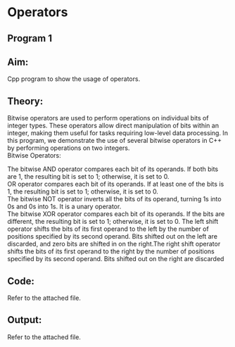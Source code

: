 # Operators
## Program 1
## Aim:
Cpp program to show the usage of operators.
## Theory:
Bitwise operators are used to perform operations on individual bits of integer types. These operators allow direct manipulation of bits within an integer, making them useful for tasks requiring low-level data processing. In this program, we demonstrate the use of several bitwise operators in C++ by performing operations on two integers.  
Bitwise Operators:  
  
The bitwise AND operator compares each bit of its operands. If both bits are 1, the resulting bit is set to 1; otherwise, it is set to 0.  
OR operator compares each bit of its operands. If at least one of the bits is 1, the resulting bit is set to 1; otherwise, it is set to 0.   
The bitwise NOT operator inverts all the bits of its operand, turning 1s into 0s and 0s into 1s. It is a unary operator.    
The bitwise XOR operator compares each bit of its operands. If the bits are different, the resulting bit is set to 1; otherwise, it is set to 0.
The left shift operator shifts the bits of its first operand to the left by the number of positions specified by its second operand. Bits shifted out on the left are discarded, and zero bits are shifted in on the right.The right shift operator shifts the bits of its first operand to the right by the number of positions specified by its second operand. Bits shifted out on the right are discarded  
## Code:
Refer to the attached file.
## Output:
Refer to the attached file.

